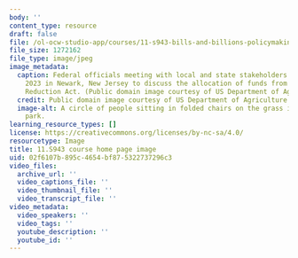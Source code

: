 ```yaml
---
body: ''
content_type: resource
draft: false
file: /ol-ocw-studio-app/courses/11-s943-bills-and-billions-policymaking-and-planning-in-an-era-of-transformation-in-us-cities-and-states-spring-2023/mit11_s943_s23_chp.jpg
file_size: 1272162
file_type: image/jpeg
image_metadata:
  caption: Federal officials meeting with local and state stakeholders on April 12,
    2023 in Newark, New Jersey to discuss the allocation of funds from the Inflation
    Reduction Act. (Public domain image courtesy of US Department of Agriculture.)
  credit: Public domain image courtesy of US Department of Agriculture.
  image-alt: A circle of people sitting in folded chairs on the grass in a public
    park.
learning_resource_types: []
license: https://creativecommons.org/licenses/by-nc-sa/4.0/
resourcetype: Image
title: 11.S943 course home page image
uid: 02f6107b-895c-4654-bf87-5322737296c3
video_files:
  archive_url: ''
  video_captions_file: ''
  video_thumbnail_file: ''
  video_transcript_file: ''
video_metadata:
  video_speakers: ''
  video_tags: ''
  youtube_description: ''
  youtube_id: ''
---
```


